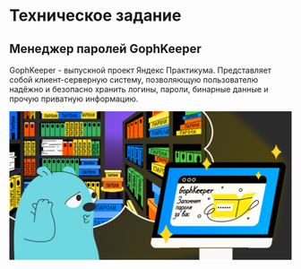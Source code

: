 # Техническое задание

## Менеджер паролей GophKeeper

GophKeeper - выпускной проект Яндекс Практикума. Представляет собой клиент-серверную систему, позволяющую пользователю надёжно и безопасно хранить логины, пароли, бинарные данные и прочую приватную информацию.

![](assets/gophkeeper_2x.png)
